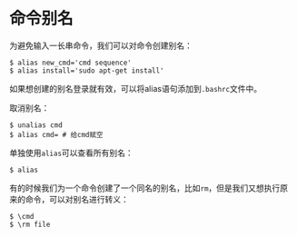 # 命令别名

为避免输入一长串命令，我们可以对命令创建别名：

```shell
$ alias new_cmd='cmd sequence'
$ alias install='sudo apt-get install'
```

如果想创建的别名登录就有效，可以将alias语句添加到`.bashrc`文件中。

取消别名：

```shell
$ unalias cmd
$ alias cmd= # 给cmd赋空
```

单独使用`alias`可以查看所有别名：

```shell
$ alias
```

有的时候我们为一个命令创建了一个同名的别名，比如`rm`，但是我们又想执行原来的命令，可以对别名进行转义：

```shell
$ \cmd
$ \rm file
```

